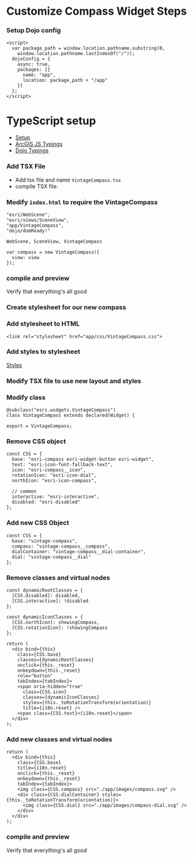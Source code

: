 
# Customize Compass Widget Steps

### Setup Dojo config

```
<script>
  var package_path = window.location.pathname.substring(0, 
    window.location.pathname.lastIndexOf("/"));
  dojoConfig = {
    async: true,
    packages: [{
      name: "app",
      location: package_path + "/app"
    }]
  };
</script>
```

# TypeScript setup

- [Setup](https://developers.arcgis.com/javascript/latest/guide/typescript-setup/index.html)
- [ArcGIS JS Typings](https://developers.arcgis.com/javascript/latest/guide/typescript-setup/index.html#install-the-arcgis-api-for-javascript-typings)
- [Dojo Typings](https://github.com/dojo/typings/wiki/How-To-Use)

### Add TSX File

- Add tsx file and name `VintageCompass.tsx`
- compile TSX file.

### Modify `index.html` to require the VintageCompass

```
"esri/WebScene",
"esri/views/SceneView",
"app/VintageCompass",
"dojo/domReady!"
```

```
WebScene, SceneView, VintageCompass
```

```
var compass = new VintageCompass({
  view: view
});
```

### compile and preview

Verify that everything's all good


### Create stylesheet for our new compass


### Add stylesheet to HTML

```
<link rel="stylesheet" href="app/css/VintageCompass.css">
```

### Add styles to stylesheet

[Styles](demos/compass-complete/css/VintageCompass.css)


### Modify TSX file to use new layout and styles

### Modify class

```
@subclass("esri.widgets.VintageCompass")
class VintageCompass extends declared(Widget) {
```

```
export = VintageCompass;
```

### Remove CSS object

```
const CSS = {
  base: "esri-compass esri-widget-button esri-widget",
  text: "esri-icon-font-fallback-text",
  icon: "esri-compass__icon",
  rotationIcon: "esri-icon-dial",
  northIcon: "esri-icon-compass",

  // common
  interactive: "esri-interactive",
  disabled: "esri-disabled"
};
```

### Add new CSS Object

```
const CSS = {
  base: "vintage-compass",
  compass: "vintage-compass__compass",
  dialContainer: "vintage-compass__dial-container",
  dial: "vintage-compass__dial"
};
```

### Remove classes and virtual nodes

```
const dynamicRootClasses = {
  [CSS.disabled]: disabled,
  [CSS.interactive]: !disabled
};

const dynamicIconClasses = {
  [CSS.northIcon]: showingCompass,
  [CSS.rotationIcon]: !showingCompass
};

return (
  <div bind={this}
    class={CSS.base}
    classes={dynamicRootClasses}
    onclick={this._reset}
    onkeydown={this._reset}
    role="button"
    tabIndex={tabIndex}>
    <span aria-hidden="true"
      class={CSS.icon}
      classes={dynamicIconClasses}
      styles={this._toRotationTransform(orientation)}
      title={i18n.reset} />
    <span class={CSS.text}>{i18n.reset}</span>
  </div>
);
```

### Add new classes and virtual nodes

```
return (
  <div bind={this}
    class={CSS.base}
    title={i18n.reset}
    onclick={this._reset}
    onkeydown={this._reset}
    tabIndex={tabIndex}>
    <img class={CSS.compass} src="./app/images/compass.svg" />
    <div class={CSS.dialContainer} styles={this._toRotationTransform(orientation)}>
      <img class={CSS.dial} src="./app/images/compass-dial.svg" />
    </div>
  </div>
);
```

### compile and preview

Verify that everything's all good



